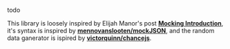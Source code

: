 todo

This library is loosely inspired by Elijah Manor's post **[Mocking Introduction](http://www.elijahmanor.com/2013/04/angry-birds-of-javascript-green-bird.html)**, it's syntax is inspired by **[mennovanslooten/mockJSON](https://github.com/mennovanslooten/mockJSON)**, and the random data ganerator is ispired by **[victorquinn/chancejs](http://chancejs.com/)**.